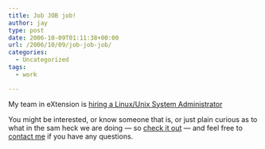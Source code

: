 ```yaml
---
title: Job JOB job!
author: jay
type: post
date: 2006-10-09T01:11:38+00:00
url: /2006/10/09/job-job-job/
categories:
  - Uncategorized
tags:
  - work

---
```

My team in eXtension is [hiring a Linux/Unix System Administrator][1]

You might be interested, or know someone that is, or just plain curious as to what in the sam heck we are doing — so [check it out][1] — and feel free to [contact me][2] if you have any questions.

 [1]: http://systems.extension.org/blog/2006/10/08/we-are-hiring/
 [2]: http://about.extension.org/wiki/User:Jayoung
